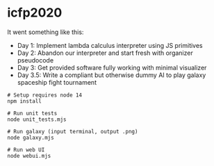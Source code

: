 # icfp2020

It went something like this:
* Day 1: Implement lambda calculus interpreter using JS primitives
* Day 2: Abandon our interpreter and start fresh with organizer pseudocode
* Day 3: Get provided software fully working with minimal visualizer
* Day 3.5: Write a compliant but otherwise dummy AI to play galaxy spaceship fight tournament

```
# Setup requires node 14
npm install

# Run unit tests
node unit_tests.mjs

# Run galaxy (input terminal, output .png)
node galaxy.mjs

# Run web UI
node webui.mjs
```
